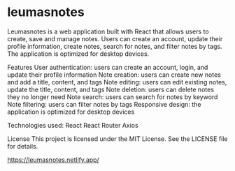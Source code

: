 # leumasnotes

Leumasnotes is a web application built with React that allows users to create, save and manage notes. Users can create an account, update their profile information, create notes, search for notes, and filter notes by tags. The application is optimized for desktop devices.

Features
User authentication: users can create an account, login, and update their profile information
Note creation: users can create new notes and add a title, content, and tags
Note editing: users can edit existing notes, update the title, content, and tags
Note deletion: users can delete notes they no longer need
Note search: users can search for notes by keyword
Note filtering: users can filter notes by tags
Responsive design: the application is optimized for desktop devices

Technologies used:
React
React Router
Axios

License
This project is licensed under the MIT License. See the LICENSE file for details.

https://leumasnotes.netlify.app/
